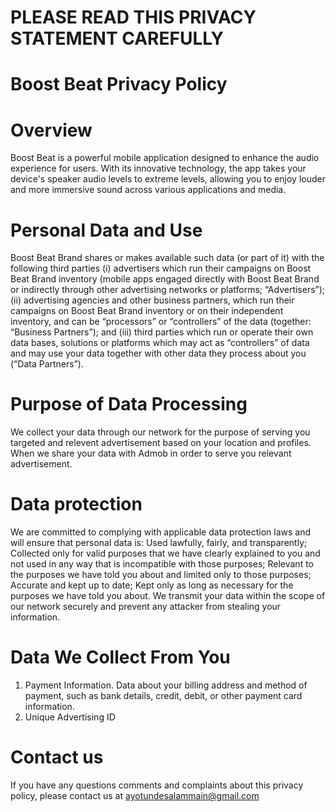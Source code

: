 # PLEASE READ THIS PRIVACY STATEMENT CAREFULLY

# Boost Beat Privacy Policy
# Overview
Boost Beat is a powerful mobile application designed to enhance the audio experience for users. With its innovative technology, the app takes your device's speaker audio levels to extreme levels, allowing you to enjoy louder and more immersive sound across various applications and media.

# Personal Data and Use
Boost Beat Brand shares or makes available such data (or part of it) with the following third parties (i) advertisers  which run their campaigns on Boost Beat Brand inventory (mobile apps engaged directly with Boost Beat Brand or indirectly through other advertising networks or platforms; “Advertisers”); (ii) advertising agencies and other business partners, which run their campaigns on Boost Beat Brand inventory or on their independent inventory, and can be “processors” or “controllers” of the data (together: “Business Partners”); and (iii) third parties which run or operate their own data bases, solutions or platforms which may act as “controllers” of data and may use your data together with other data they process about you (“Data Partners”).

# Purpose of Data Processing
We collect your data through our network for the purpose of serving you targeted and relevent advertisement based on your location and profiles. When we share your data with Admob in order to serve you relevant advertisement.

# Data protection
We are committed to complying with applicable data protection laws and will ensure that personal data is: Used lawfully, fairly, and transparently; Collected only for valid purposes that we have clearly explained to you and not used in  any way that is incompatible with those purposes; Relevant to the purposes we have told you about and limited only to those purposes; Accurate and kept up to date; Kept only as long as necessary for the purposes we have told you about.
We transmit your data within the scope of our network securely and prevent any attacker from stealing your information.

# Data We Collect From You
 1) Payment Information. Data about your billing address and method of payment, such as bank details, credit, debit, or other payment card information.
 2) Unique Advertising ID
# Contact us
If you have any questions comments and complaints about this privacy policy, please contact us at ayotundesalammain@gmail.com


